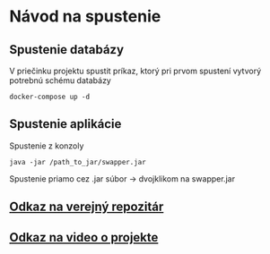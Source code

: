 # Návod na spustenie

## Spustenie databázy

V priečinku projektu spustit príkaz, ktorý pri prvom spustení vytvorý potrebnú schému databázy

```shell
docker-compose up -d
```

## Spustenie aplikácie

Spustenie z konzoly

```shell
java -jar /path_to_jar/swapper.jar
```

Spustenie priamo cez .jar súbor -> dvojklikom na swapper.jar

## [Odkaz na verejný repozitár](https://github.com/tanczost/vava-swapper)

## [Odkaz na video o projekte](https://youtu.be/pvC1ivDQ6A0)




